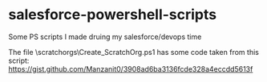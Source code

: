 # salesforce-powershell-scripts
Some PS scripts I made druing my salesforce/devops time

The file \scratchorgs\Create_ScratchOrg.ps1 has some code taken from this script:
https://gist.github.com/Manzanit0/3908ad6ba3136fcde328a4eccdd5613f

